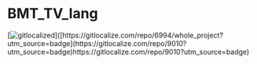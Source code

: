 # BMT_TV_lang

[![gitlocalized]([https://gitlocalize.com/repo/6994/whole_project/badge.svg](https://gitlocalize.com/repo/9010/whole_project/badge.svg))]([https://gitlocalize.com/repo/6994/whole_project?utm_source=badge](https://gitlocalize.com/repo/9010?utm_source=badge)https://gitlocalize.com/repo/9010?utm_source=badge)

